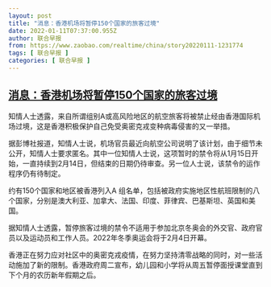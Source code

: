 ```yaml
---
layout: post
title: "消息：香港机场将暂停150个国家的旅客过境"
date: 2022-01-11T07:37:00.955Z
author: 联合早报
from: https://www.zaobao.com/realtime/china/story20220111-1231774
tags: [ 联合早报 ]
categories: [ 联合早报 ]
---
```

<!--1641908640000-->
[消息：香港机场将暂停150个国家的旅客过境](https://www.zaobao.com/realtime/china/story20220111-1231774)
------

<div>
<p>知情人士透露，来自所谓组别A或高风险地区的航空旅客将被禁止经由香港国际机场过境，这是香港积极保护自己免受奥密克戎变种病毒侵害的又一举措。</p><p>据彭博社报道，知情人士说，机场官员最近向航空公司说明了该计划，由于细节未公开，知情人士要求匿名。其中一位知情人士说，这项暂时的禁令将从1月15日开始，一直持续到2月14日，但结束的日期仍待审查。另一位人士说，该禁令的运作程序仍有待制定。</p><p>约有150个国家和地区被香港列入A 组名单，包括被政府实施地区性航班限制的八个国家，分别是澳大利亚、加拿大、法国、印度、菲律宾、巴基斯坦、英国和美国。</p><section id="imu"><div id="dfp-ad-imu1">        </div></section><p>据知情人士透露，暂停旅客过境的禁令不适用于参加北京冬奥会的外交官、政府官员以及运动员和工作人员。2022年冬季奥运会将于2月4日开幕。</p><p>香港正在努力应对社区中的奥密克戎疫情，在努力坚持清零战略的同时，对一些活动施加了新的限制。香港政府周二宣布，幼儿园和小学将从周五暂停面授课堂直到下个月的农历新年假期之后。<br>&nbsp;</p>      <div class="cx_paywall_placeholder" id="sph_cdp_40"></div>
</div>
